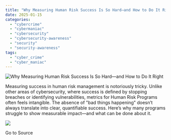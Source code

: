 ```yaml
---
title: "Why Measuring Human Risk Success Is So Hard—and How to Do It Right"
date: 2025-01-15
categories: 
  - "cybercrime"
  - "cybermaniac"
  - "cybersecurity"
  - "cybersecurity-awareness"
  - "security"
  - "security-awareness"
tags: 
  - "cyber_crime"
  - "cyber_maniac"
---
```


![Why Measuring Human Risk Success Is So Hard—and How to Do It Right](https://cybermaniacs.com/hubfs/Understanding%20Behavioral%20Cybersecurity.png)

Measuring success in human risk management is notoriously tricky. Unlike other areas of cybersecurity, where success is defined by stopping breaches or identifying vulnerabilities, metrics for Human Risk Programs often feels intangible. The absence of "bad things happening" doesn’t always translate into clear, quantifiable success. Here’s why many programs struggle to show measurable impact—and what can be done about it.

![](https://track.hubspot.com/__ptq.gif?a=20922849&k=14&r=https%3A%2F%2Fcybermaniacs.com%2Fcm-blog%2Fwhy-measuring-human-risk-success-is-so-hard-and-how-to-do-it-right&bu=https%253A%252F%252Fcybermaniacs.com%252Fcm-blog&bvt=rss)

Go to Source

